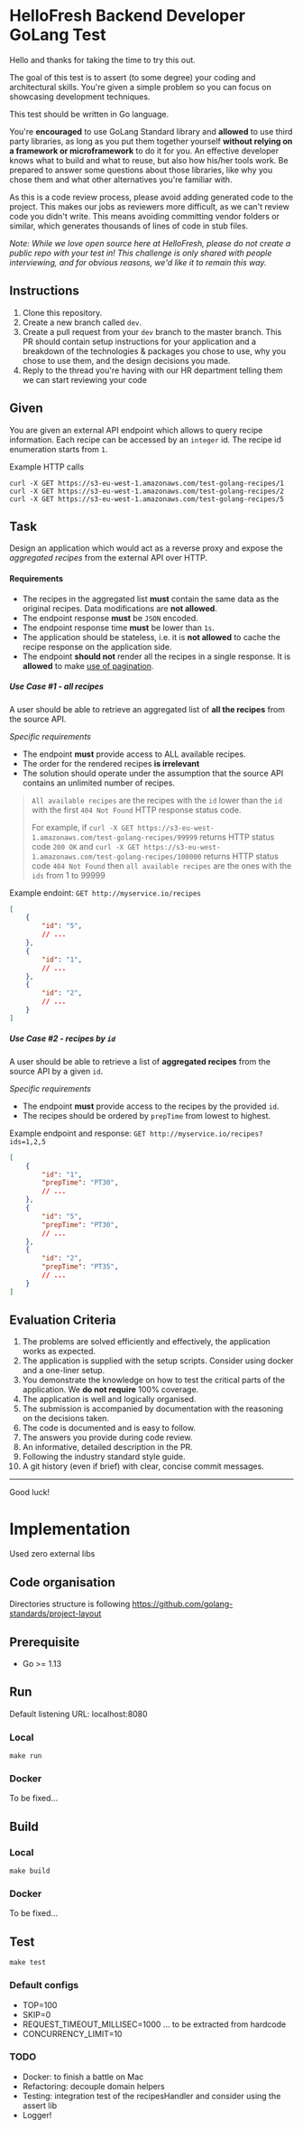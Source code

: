 HelloFresh Backend Developer GoLang Test
====================

Hello and thanks for taking the time to try this out.

The goal of this test is to assert (to some degree) your coding and architectural skills. You're given a simple problem so you can focus on showcasing development techniques.

This test should be written in Go language.

You're **encouraged** to use GoLang Standard library and **allowed** to use third party libraries, as long as you put them together yourself **without relying on a framework or microframework** to do it for you. An effective developer knows what to build and what to reuse, but also how his/her tools work. Be prepared to answer some questions about those libraries, like why you chose them and what other alternatives you're familiar with.

As this is a code review process, please avoid adding generated code to the project. This makes our jobs as reviewers more difficult, as we can't review code you didn't write. This means avoiding committing vendor folders or similar, which generates thousands of lines of code in stub files.

_Note: While we love open source here at HelloFresh, please do not create a public repo with your test in! This challenge is only shared with people interviewing, and for obvious reasons, we'd like it to remain this way._

Instructions
-----

1. Clone this repository.
2. Create a new branch called `dev`.
3. Create a pull request from your `dev` branch to the master branch. This PR should contain setup instructions for your application and a breakdown of the technologies & packages you chose to use, why you chose to use them, and the design decisions you made.
4. Reply to the thread you're having with our HR department telling them we can start reviewing your code

Given
-----

You are given an external API endpoint which allows to query recipe information. Each recipe can be accessed by an `integer` id.
The recipe id enumeration starts from `1`.

Example HTTP calls

```
curl -X GET https://s3-eu-west-1.amazonaws.com/test-golang-recipes/1
curl -X GET https://s3-eu-west-1.amazonaws.com/test-golang-recipes/2
curl -X GET https://s3-eu-west-1.amazonaws.com/test-golang-recipes/5
```

Task
----

Design an application which would act as a reverse proxy and expose the _aggregated recipes_ from the external API over HTTP.

#### Requirements

- The recipes in the aggregated list **must** contain the same data as the original recipes. Data modifications are **not allowed**.
- The endpoint response **must** be `JSON` encoded.
- The endpoint response time **must** be lower than `1s`.
- The application should be stateless, i.e. it is **not allowed** to cache the recipe response on the application side.
- The endpoint **should not** render all the recipes in a single response. It is **allowed** to make [use of pagination](http://docs.oasis-open.org/odata/odata/v4.01/cs01/part2-url-conventions/odata-v4.01-cs01-part2-url-conventions.html#_Toc505773300).

##### Use Case #1 - all recipes

A user should be able to retrieve an aggregated list of **all the recipes** from the source API.

_Specific requirements_
- The endpoint **must** provide access to ALL available recipes.
- The order for the rendered recipes **is irrelevant**
- The solution should operate under the assumption that the source API contains an unlimited number of recipes.

> `All available recipes` are the recipes with the `id` lower than the `id` with the first `404 Not Found` HTTP response status code.
>
> For example, if
>  `curl -X GET https://s3-eu-west-1.amazonaws.com/test-golang-recipes/99999` returns HTTP status code `200 OK`
> and
> `curl -X GET https://s3-eu-west-1.amazonaws.com/test-golang-recipes/100000` returns HTTP status code `404 Not Found`
> then
> `all available recipes` are the ones with the `ids` from 1 to 99999



Example endoint: `GET http://myservice.io/recipes`

```json
[
    {
        "id": "5",
        // ...
    },
    {
        "id": "1",
        // ...
    },
    {
        "id": "2",
        // ...
    }
]
```

##### Use Case #2 - recipes by `id`

A user should be able to retrieve a list of **aggregated recipes** from the source API by a given `id`.

_Specific requirements_

- The endpoint **must** provide access to the recipes by the provided `id`.
- The recipes should be ordered by `prepTime` from lowest to highest.

Example endpoint and response: `GET http://myservice.io/recipes?ids=1,2,5`

```json
[
    {
        "id": "1",
        "prepTime": "PT30",
        // ...
    },
    {
        "id": "5",
        "prepTime": "PT30",
        // ...
    },
    {
        "id": "2",
        "prepTime": "PT35",
        // ...
    }
]
```

Evaluation Criteria
--------------

1. The problems are solved efficiently and effectively, the application works as expected.
2. The application is supplied with the setup scripts. Consider using docker and a one-liner setup.
3. You demonstrate the knowledge on how to test the critical parts of the application. We **do not require** 100% coverage.
4. The application is well and logically organised.
5. The submission is accompanied by documentation with the reasoning on the decisions taken.
6. The code is documented and is easy to follow.
7. The answers you provide during code review.
8. An informative, detailed description in the PR.
9. Following the industry standard style guide.
10. A git history (even if brief) with clear, concise commit messages.

---

Good luck!

Implementation
==============
Used zero external libs

## Code organisation

Directories structure is following https://github.com/golang-standards/project-layout

## Prerequisite

* Go >= 1.13

## Run
Default listening URL: localhost:8080

### Local
```
make run
```
### Docker
To be fixed...

## Build

### Local
```
make build
```

### Docker
To be fixed...

## Test
```
make test
```

### Default configs
* TOP=100
* SKIP=0
* REQUEST_TIMEOUT_MILLISEC=1000 ... to be extracted from hardcode
* CONCURRENCY_LIMIT=10

### TODO
* Docker: to finish a battle on Mac
* Refactoring: decouple domain helpers
* Testing: integration test of the recipesHandler and consider using the assert lib
* Logger!


